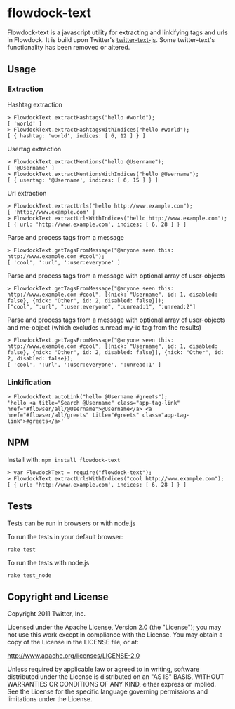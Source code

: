 # flowdock-text

Flowdock-text is a javascript utility for extracting and linkifying tags and urls in Flowdock. It is build upon Twitter's [twitter-text-js](https://github.com/twitter/twitter-text-js). Some twitter-text's functionality has been removed or altered.

## Usage
### Extraction

Hashtag extraction

    > FlowdockText.extractHashtags("hello #world");
    [ 'world' ]
    > FlowdockText.extractHashtagsWithIndices("hello #world");
    [ { hashtag: 'world', indices: [ 6, 12 ] } ]

Usertag extraction

    > FlowdockText.extractMentions("hello @Username");
    [ '@Username' ]
    > FlowdockText.extractMentionsWithIndices("hello @Username");
    [ { usertag: '@Username', indices: [ 6, 15 ] } ]

Url extraction

    > FlowdockText.extractUrls("hello http://www.example.com");
    [ 'http://www.example.com' ]
    > FlowdockText.extractUrlsWithIndices("hello http://www.example.com");
    [ { url: 'http://www.example.com', indices: [ 6, 28 ] } ]

Parse and process tags from a message

    > FlowdockText.getTagsFromMessage("@anyone seen this: http://www.example.com #cool");
    [ 'cool', ':url', ':user:everyone' ]
Parse and process tags from a message with optional array of user-objects

    > FlowdockText.getTagsFromMessage("@anyone seen this: http://www.example.com #cool", [{nick: "Username", id: 1, disabled: false}, {nick: "Other", id: 2, disabled: false}]);
    ["cool", ":url", ":user:everyone", ":unread:1", ":unread:2"]
Parse and process tags from a message with optional array of user-objects and me-object (which excludes :unread:my-id tag from the results)

    > FlowdockText.getTagsFromMessage("@anyone seen this: http://www.example.com #cool", [{nick: "Username", id: 1, disabled: false}, {nick: "Other", id: 2, disabled: false}], {nick: "Other", id: 2, disabled: false});
    [ 'cool', ':url', ':user:everyone', ':unread:1' ]

### Linkification

    > FlowdockText.autoLink("hello @Username #greets");
    'hello <a title="Search @Username" class="app-tag-link" href="#flowser/all/@Username">@Username</a> <a href="#flowser/all/greets" title="#greets" class="app-tag-link">#greets</a>'

## NPM

Install with: `npm install flowdock-text`

    > var FlowdockText = require("flowdock-text");
    > FlowdockText.extractUrlsWithIndices("cool http://www.example.com");
    [ { url: 'http://www.example.com', indices: [ 6, 28 ] } ]

## Tests
Tests can be run in browsers or with node.js

To run the tests in your default browser:

    rake test

To run the tests with node.js

    rake test_node

## Copyright and License

Copyright 2011 Twitter, Inc.

Licensed under the Apache License, Version 2.0 (the "License");
you may not use this work except in compliance with the License.
You may obtain a copy of the License in the LICENSE file, or at:

http://www.apache.org/licenses/LICENSE-2.0

Unless required by applicable law or agreed to in writing, software
distributed under the License is distributed on an "AS IS" BASIS,
WITHOUT WARRANTIES OR CONDITIONS OF ANY KIND, either express or implied.
See the License for the specific language governing permissions and
limitations under the License.
